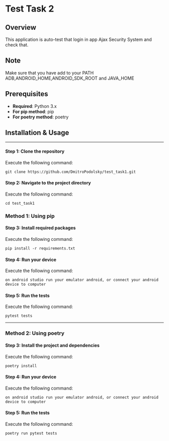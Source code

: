 # Test Task 2

## Overview

This application is auto-test that login in app Ajax Security System and check that.

## Note

Make sure that you have add to your PATH ADB,ANDROID_HOME,ANDROID_SDK_ROOT and JAVA_HOME

## Prerequisites

- **Required**: Python 3.x
- **For pip method**: pip
- **For poetry method**: poetry

## Installation & Usage

---

#### Step 1: Clone the repository
Execute the following command:
```
git clone https://github.com/DmitroPodolsky/test_task1.git
```

#### Step 2: Navigate to the project directory
Execute the following command:
```
cd test_task1
```

### Method 1: Using pip

#### Step 3: Install required packages
Execute the following command:
```
pip install -r requirements.txt
```

#### Step 4: Run your device
Execute the following command:
```
on android studio run your emulator android, or connect your android device to computer
```

#### Step 5: Run the tests
Execute the following command:
```
pytest tests
```

---

### Method 2: Using poetry

#### Step 3: Install the project and dependencies
Execute the following command:
```
poetry install
```

#### Step 4: Run your device
Execute the following command:
```
on android studio run your emulator android, or connect your android device to computer
```

#### Step 5: Run the tests
Execute the following command:
```
poetry run pytest tests
```
